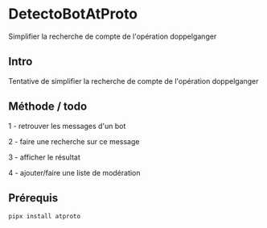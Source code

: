 # DetectoBotAtProto
Simplifier la recherche de compte de l'opération doppelganger

## Intro

Tentative de simplifier la recherche de compte de l'opération doppelganger

## Méthode / todo

1 - retrouver les messages d'un bot

2 - faire une recherche sur ce message

3 - afficher le résultat

4 - ajouter/faire une liste de modération

## Prérequis

``pipx install atproto``
